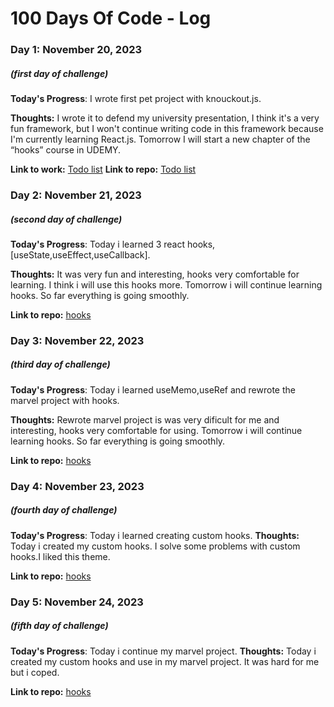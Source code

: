 # 100 Days Of Code - Log

### Day 1: November 20, 2023 
##### (first day of challenge)

**Today's Progress**: I wrote first pet project with knouckout.js.

**Thoughts:** I wrote it to defend my university presentation, I think it's a very fun framework, but I won't continue writing code in this framework because I'm currently learning React.js. Tomorrow I will start a new chapter of the “hooks” course in UDEMY.

**Link to work:** [Todo list](https://shohastodolist.netlify.app)
**Link to repo:** [Todo list](https://github.com/LongLive16887/todoList)

### Day 2: November 21, 2023 
##### (second day of challenge)

**Today's Progress**: Today i learned 3 react hooks, [useState,useEffect,useCallback].

**Thoughts:** It was very fun and interesting, hooks very comfortable for learning. 
I think i will use this hooks more. Tomorrow i will continue learning hooks. So far everything is going smoothly.

**Link to repo:** [hooks](https://github.com/LongLive16887/react_lessons)

### Day 3: November 22, 2023 
##### (third day of challenge)

**Today's Progress**: Today i learned  useMemo,useRef and rewrote the marvel project with hooks.

**Thoughts:** Rewrote marvel project is was very dificult for me and interesting, hooks very comfortable for using.
Tomorrow i will continue learning hooks. So far everything is going smoothly.

**Link to repo:** [hooks](https://github.com/LongLive16887/marvel_starter)

### Day 4: November 23, 2023 
##### (fourth day of challenge)

**Today's Progress**: Today i learned creating custom hooks.
**Thoughts:** Today i created my custom hooks. I solve some problems with custom hooks.I liked this theme.

**Link to repo:** [hooks](https://github.com/LongLive16887/react_lessons)

### Day 5: November 24, 2023 
##### (fifth day of challenge)

**Today's Progress**: Today i continue my marvel project.
**Thoughts:** Today i created my custom hooks and use in my marvel project. It was hard for me but i coped.

**Link to repo:** [hooks](https://github.com/LongLive16887/marvel_starter)


